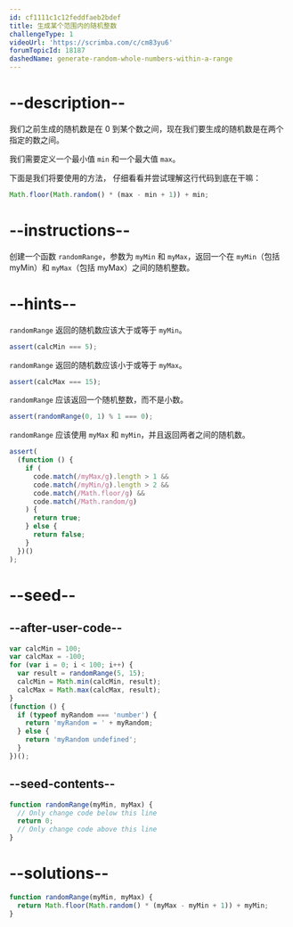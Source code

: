 ```yaml
---
id: cf1111c1c12feddfaeb2bdef
title: 生成某个范围内的随机整数
challengeType: 1
videoUrl: 'https://scrimba.com/c/cm83yu6'
forumTopicId: 18187
dashedName: generate-random-whole-numbers-within-a-range
---
```


# --description--

我们之前生成的随机数是在 0 到某个数之间，现在我们要生成的随机数是在两个指定的数之间。

我们需要定义一个最小值 `min` 和一个最大值 `max`。

下面是我们将要使用的方法， 仔细看看并尝试理解这行代码到底在干嘛：

```js
Math.floor(Math.random() * (max - min + 1)) + min;
```

# --instructions--

创建一个函数 `randomRange`，参数为 `myMin` 和 `myMax`，返回一个在 `myMin`（包括 myMin）和 `myMax`（包括 myMax）之间的随机整数。

# --hints--

`randomRange` 返回的随机数应该大于或等于 `myMin`。

```js
assert(calcMin === 5);
```

`randomRange` 返回的随机数应该小于或等于 `myMax`。

```js
assert(calcMax === 15);
```

`randomRange` 应该返回一个随机整数，而不是小数。

```js
assert(randomRange(0, 1) % 1 === 0);
```

`randomRange` 应该使用 `myMax` 和 `myMin`，并且返回两者之间的随机数。

```js
assert(
  (function () {
    if (
      code.match(/myMax/g).length > 1 &&
      code.match(/myMin/g).length > 2 &&
      code.match(/Math.floor/g) &&
      code.match(/Math.random/g)
    ) {
      return true;
    } else {
      return false;
    }
  })()
);
```

# --seed--

## --after-user-code--

```js
var calcMin = 100;
var calcMax = -100;
for (var i = 0; i < 100; i++) {
  var result = randomRange(5, 15);
  calcMin = Math.min(calcMin, result);
  calcMax = Math.max(calcMax, result);
}
(function () {
  if (typeof myRandom === 'number') {
    return 'myRandom = ' + myRandom;
  } else {
    return 'myRandom undefined';
  }
})();
```

## --seed-contents--

```js
function randomRange(myMin, myMax) {
  // Only change code below this line
  return 0;
  // Only change code above this line
}
```

# --solutions--

```js
function randomRange(myMin, myMax) {
  return Math.floor(Math.random() * (myMax - myMin + 1)) + myMin;
}
```
